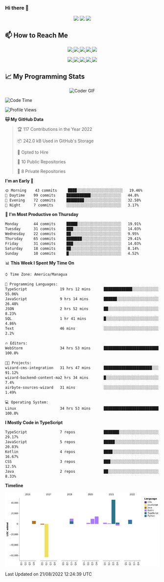 ### Hi there 👋

<!--
**DevKenny/DevKenny** is a ✨ _special_ ✨ repository because its `README.md` (this file) appears on your GitHub profile.

Here are some ideas to get you started:

- 🔭 I’m currently working on ...
- 🌱 I’m currently learning ...
- 👯 I’m looking to collaborate on ...
- 🤔 I’m looking for help with ...
- 💬 Ask me about ...
- 📫 How to reach me: ...
- 😄 Pronouns: ...
- ⚡ Fun fact: ...
-->

<p align = "center">
  <img src="https://github-readme-stats.vercel.app/api?username=DevKenny&count_private=true&show_icons=true&theme=graywhite&line_height=30&hide_border=true">
  <img src="https://github-readme-stats.vercel.app/api/top-langs/?username=DevKenny&hide=html,css&theme=graywhite&hide_border=true">
  <img src="https://github-profile-summary-cards.vercel.app/api/cards/profile-details?username=DevKenny&theme=vue">
</p>

## 📫 How to Reach Me

<p align="center">
 <a href="https://devkenny.github.io">
  <img src="https://img.shields.io/badge/DevKenny-%23206A5D.svg?&style=for-the-badge&logo=jquery&logoColor=white" />
 </a>

 <a href="https://www.linkedin.com/in/hreal92">
  <img src="https://img.shields.io/badge/connect-%230077B5.svg?&style=for-the-badge&logo=linkedin&logoColor=white" />
 </a>

 <a href="https://join.skype.com/invite/IQ6gVADlpBSM">
  <img src="https://img.shields.io/badge/chat-%2300AFF0.svg?&style=for-the-badge&logo=skype&logoColor=white" />
 </a>

 <a href="mailto:realherrold@gmail.com">
  <img src="https://img.shields.io/badge/email-%23C14438.svg?&style=for-the-badge&logo=Gmail&logoColor=white" />
 </a>

 <a href="https://wa.me/50589517503">
  <img src="https://img.shields.io/badge/Whatsapp-%2300BFA5.svg?&style=for-the-badge&logo=Whatsapp&logoColor=white" />
 </a>
</p>

<p align="center">
  <a href="#">
    <img src="https://badges.pufler.dev/visits/DevKenny/DevKenny?style=flat-square&color=green&logo=github">
  </a>
  <a href="#">
    <img src="https://badges.pufler.dev/years/DevKenny?style=flat-square&color=green&logo=github">
  </a>
  <a href="#">
    <img src="https://badges.pufler.dev/repos/DevKenny?style=flat-square&color=green&logo=github">
  </a>
  <a href="#">
    <img src="https://badges.pufler.dev/gists/DevKenny?style=flat-square&color=green&logo=github">
  </a>
  <a href="#">
    <img src="https://badges.pufler.dev/commits/monthly/DevKenny?style=flat-square&color=green&logo=github">
  </a>
</p>

## 📈 My Programming Stats

<p align="center">
 <img src="https://www.mygo.ge/uploads/blog/1584023795.jpg" alt="Coder GIF" style="max-width:500px">
</p>

<!--START_SECTION:waka-->
![Code Time](http://img.shields.io/badge/Code%20Time-4%2C168%20hrs%2044%20mins-blue)

![Profile Views](http://img.shields.io/badge/Profile%20Views-0-blue)

**🐱 My GitHub Data** 

> 🏆 117 Contributions in the Year 2022
 > 
> 📦 242.0 kB Used in GitHub's Storage 
 > 
> 💼 Opted to Hire
 > 
> 📜 10 Public Repositories 
 > 
> 🔑 8 Private Repositories  
 > 
**I'm an Early 🐤** 

```text
🌞 Morning    43 commits     ████░░░░░░░░░░░░░░░░░░░░░   19.46% 
🌆 Daytime    99 commits     ███████████░░░░░░░░░░░░░░   44.8% 
🌃 Evening    72 commits     ████████░░░░░░░░░░░░░░░░░   32.58% 
🌙 Night      7 commits      ░░░░░░░░░░░░░░░░░░░░░░░░░   3.17%

```
📅 **I'm Most Productive on Thursday** 

```text
Monday       44 commits     █████░░░░░░░░░░░░░░░░░░░░   19.91% 
Tuesday      31 commits     ███░░░░░░░░░░░░░░░░░░░░░░   14.03% 
Wednesday    22 commits     ██░░░░░░░░░░░░░░░░░░░░░░░   9.95% 
Thursday     65 commits     ███████░░░░░░░░░░░░░░░░░░   29.41% 
Friday       31 commits     ███░░░░░░░░░░░░░░░░░░░░░░   14.03% 
Saturday     18 commits     ██░░░░░░░░░░░░░░░░░░░░░░░   8.14% 
Sunday       10 commits     █░░░░░░░░░░░░░░░░░░░░░░░░   4.52%

```


📊 **This Week I Spent My Time On** 

```text
⌚︎ Time Zone: America/Managua

💬 Programming Languages: 
TypeScript               19 hrs 12 mins      █████████████░░░░░░░░░░░░   55.06% 
JavaScript               9 hrs 14 mins       ██████░░░░░░░░░░░░░░░░░░░   26.48% 
JSON                     2 hrs 52 mins       ██░░░░░░░░░░░░░░░░░░░░░░░   8.23% 
SQL                      1 hr 41 mins        █░░░░░░░░░░░░░░░░░░░░░░░░   4.86% 
Text                     46 mins             ░░░░░░░░░░░░░░░░░░░░░░░░░   2.2%

🔥 Editors: 
WebStorm                 34 hrs 53 mins      █████████████████████████   100.0%

🐱‍💻 Projects: 
wizard-cms-integration   31 hrs 47 mins      ██████████████████████░░░   91.12% 
wizard-backend-content-ma2 hrs 34 mins       █░░░░░░░░░░░░░░░░░░░░░░░░   7.4% 
airbyte-sources-wizard   31 mins             ░░░░░░░░░░░░░░░░░░░░░░░░░   1.49%

💻 Operating System: 
Linux                    34 hrs 53 mins      █████████████████████████   100.0%

```

**I Mostly Code in TypeScript** 

```text
TypeScript               7 repos             ███████░░░░░░░░░░░░░░░░░░   29.17% 
JavaScript               5 repos             █████░░░░░░░░░░░░░░░░░░░░   20.83% 
Kotlin                   4 repos             ████░░░░░░░░░░░░░░░░░░░░░   16.67% 
CSS                      3 repos             ███░░░░░░░░░░░░░░░░░░░░░░   12.5% 
Java                     2 repos             ██░░░░░░░░░░░░░░░░░░░░░░░   8.33%

```


**Timeline**

![Chart not found](https://raw.githubusercontent.com/DevKenny/DevKenny/main/charts/bar_graph.png) 


 Last Updated on 21/08/2022 12:24:39 UTC
<!--END_SECTION:waka-->
